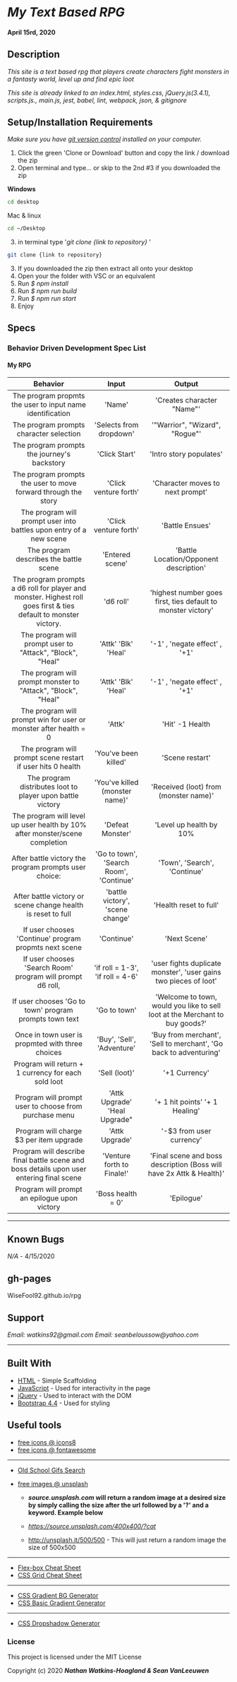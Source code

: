 # _My Text Based RPG_

#### April 15rd, 2020

## Description

_This site is a text based rpg that players create characters fight monsters in a fantasty world, level up and find epic loot_

_This site is already linked to an index.html, styles.css, jQuery.js(3.4.1), scripts.js., main.js, jest, babel, lint, webpack, json, & gitignore_

## Setup/Installation Requirements

_Make sure you have [git version control](https://git-scm.com/downloads) installed on your computer._

1. Click the green 'Clone or Download' button and copy the link / download the zip
2. Open terminal and type... or skip to the 2nd #3 if you downloaded the zip

**Windows**

```sh
cd desktop
```

Mac & linux

```sh
cd ~/Desktop
```

3.  in terminal type '_git clone {link to repository}_ '

```sh
git clone {link to repository}
```
3. If you downloaded the zip then extract all onto your desktop
4. Open your the folder with VSC or an equivalent
5. Run _$ npm install_
6. Run _$ npm run build_
7. Run _$ npm run start_
8. Enjoy

## Specs

### Behavior Driven Development Spec List
#### My RPG
|                          Behavior                          | Input  | Output  |
| :--------------------------------------------------------: | :----: | :-----: |
| The program propmts the user to input name identification | 'Name' | 'Creates character "Name"' |
| The program prompts character selection | 'Selects from dropdown' | '"Warrior", "Wizard", "Rogue"' |
| The program prompts the journey's backstory | 'Click Start' | 'Intro story populates' |
| The program prompts the user to move forward through the story | 'Click venture forth' | 'Character moves to next prompt' |
| The program will prompt user into battles upon entry of a new scene | 'Click venture forth' | 'Battle Ensues' |
| The program describes the battle scene | 'Entered scene' | 'Battle Location/Opponent description' |
| The program prompts a d6 roll for player and monster. Highest roll goes first & ties default to monster victory. | 'd6 roll' | 'highest number goes first, ties default to monster victory' |
| The program will prompt user to "Attack", "Block", "Heal" |  'Attk' 'Blk' 'Heal' | '-1' , 'negate effect' , '+1' |
| The program will prompt monster to "Attack", "Block", "Heal" |  'Attk' 'Blk' 'Heal' | '-1' , 'negate effect' , '+1' |
| The program will prompt win for user or monster after health = 0 | 'Attk' | 'Hit' -1 Health |
| The program will prompt scene restart if user hits 0 health | 'You've been killed' | 'Scene restart' |
| The program distributes loot to player upon battle victory | 'You've killed (monster name)' | 'Received (loot) from (monster name)' |
| The program will level up user health by 10% after monster/scene completion | 'Defeat Monster' | 'Level up health by 10% |  
| After battle victory the program prompts user choice: | 'Go to town', 'Search Room', 'Continue' | 'Town', 'Search', 'Continue' |
| After battle victory or scene change health is reset to full | 'battle victory', 'scene change' | 'Health reset to full' |
| If user chooses 'Continue' program propmts next scene | 'Continue' | 'Next Scene' |
| If user chooses 'Search Room' program will prompt d6 roll, | 'if roll = 1-3', 'if roll = 4-6'| 'user fights duplicate monster', 'user gains two pieces of loot' |
| If user chooses 'Go to town' program prompts town text | 'Go to town' | 'Welcome to town, would you like to sell loot at the Merchant to buy goods?' |
| Once in town user is propmted with three choices | 'Buy', 'Sell', 'Adventure' | 'Buy from merchant', 'Sell to merchant', 'Go back to adventuring' |
| Program will return + 1 currency for each sold loot| 'Sell (loot)' | '+1 Currency' |
| Program will prompt user to choose from purchase menu | 'Attk Upgrade' 'Heal Upgrade" | '+ 1 hit points' '+ 1 Healing' |
| Program will charge $3 per item upgrade | 'Attk Upgrade' | '-$3 from user currency' |
| Program will describe final battle scene and boss details upon user entering final scene | 'Venture forth to Finale!' | 'Final scene and boss description (Boss will have 2x Attk & Health)' |
| Program will prompt an epilogue upon victory | 'Boss health = 0' | 'Epilogue' |

---
## Known Bugs

_N/A_ - 4/15/2020

## gh-pages

WiseFool92.github.io/rpg

## Support

_Email: watkins92@gmail.com_
_Email: seanbeloussow@yahoo.com_

---
## Built With

- [HTML](https://developer.mozilla.org/en-US/docs/Web/HTML) - Simple Scaffolding
- [JavaScript](https://developer.mozilla.org/en-US/docs/Web/JavaScript) - Used for interactivity in the page
- [jQuery](https://jquery.com/) - Used to interact with the DOM
- [Bootstrap 4.4](https://getbootstrap.com/) - Used for styling

## Useful tools

- [free icons @ icons8](https://icons8.com/)
- [free icons @ fontawesome](https://fontawesome.com/)

---

- [Old School Gifs Search](https://gifcities.org/)
- [free images @ unsplash](https://unsplash.com/)

  - **_source.unsplash.com_ will return a random image at a desired size by simply calling the size after the url followed by a '?' and a keyword. Example below**

  - _https://source.unsplash.com/400x400/?cat_
  - http://unsplash.it/500/500 - This will just return a random image the size of 500x500

---

- [Flex-box Cheat Sheet](http://yoksel.github.io/flex-cheatsheet/)
- [CSS Grid Cheat Sheet](http://grid.malven.co/)

---

- [CSS Gradient BG Generator](https://mycolor.space/gradient)
- [CSS Basic Gradient Generator](https://cssgradient.io/)

---

- [CSS Dropshadow Generator](https://cssgenerator.org/box-shadow-css-generator.html)

### License

This project is licensed under the MIT License

Copyright (c) 2020 **_Nathan Watkins-Hoagland & Sean VanLeeuwen_**
